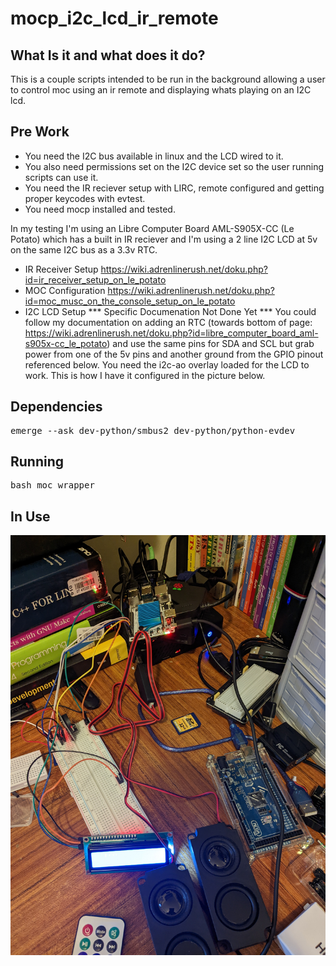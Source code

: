 # mocp_i2c_lcd_ir_remote

## What Is it and what does it do?

This is a couple scripts intended to be run in the background allowing a user to control moc using an ir remote and displaying whats playing on an I2C lcd.

## Pre Work ##

* You need the I2C bus available in linux and the LCD wired to it.  
* You also need permissions set on the I2C device set so the user running scripts can use it. 
* You need the IR reciever setup with LIRC, remote configured and getting proper keycodes with evtest.
* You need mocp installed and tested.  

In my testing I'm using an Libre Computer Board AML-S905X-CC (Le Potato) which has a built in IR reciever and I'm using a 2 line I2C LCD at 5v on the same I2C bus as a 3.3v RTC.

* IR Receiver Setup https://wiki.adrenlinerush.net/doku.php?id=ir_receiver_setup_on_le_potato
* MOC Configuration https://wiki.adrenlinerush.net/doku.php?id=moc_musc_on_the_console_setup_on_le_potato
* I2C LCD Setup *** Specific Documenation Not Done Yet *** You could follow my documentation on adding an RTC (towards bottom of page: https://wiki.adrenlinerush.net/doku.php?id=libre_computer_board_aml-s905x-cc_le_potato) and use the same pins for SDA and SCL but grab power from one of the 5v pins and another ground from the GPIO pinout referenced below.  You need the i2c-ao overlay loaded for the LCD to work.  This is how I have it configured in the picture below.

## Dependencies ##

<pre>
emerge --ask dev-python/smbus2 dev-python/python-evdev
</pre>

## Running ##

<pre>
bash moc_wrapper
</pre>

## In Use ##

![Img](PXL_20230505_124147575.jpg)
